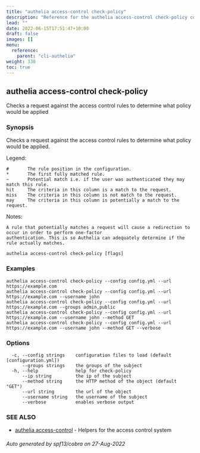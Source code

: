 ```yaml
---
title: "authelia access-control check-policy"
description: "Reference for the authelia access-control check-policy command."
lead: ""
date: 2022-06-15T17:51:47+10:00
draft: false
images: []
menu:
  reference:
    parent: "cli-authelia"
weight: 330
toc: true
---
```


## authelia access-control check-policy

Checks a request against the access control rules to determine what policy would be applied

### Synopsis


Checks a request against the access control rules to determine what policy would be applied.

Legend:

	#		The rule position in the configuration.
	*		The first fully matched rule.
	~		Potential match i.e. if the user was authenticated they may match this rule.
	hit     The criteria in this column is a match to the request.
	miss    The criteria in this column is not match to the request.
	may     The criteria in this column is potentially a match to the request.

Notes:

	A rule that potentially matches a request will cause a redirection to occur in order to perform one-factor
	authentication. This is so Authelia can adequately determine if the rule actually matches.


```
authelia access-control check-policy [flags]
```

### Examples

```
authelia access-control check-policy --config config.yml --url https://example.com
authelia access-control check-policy --config config.yml --url https://example.com --username john
authelia access-control check-policy --config config.yml --url https://example.com --groups admin,public
authelia access-control check-policy --config config.yml --url https://example.com --username john --method GET
authelia access-control check-policy --config config.yml --url https://example.com --username john --method GET --verbose
```

### Options

```
  -c, --config strings    configuration files to load (default [configuration.yml])
      --groups strings    the groups of the subject
  -h, --help              help for check-policy
      --ip string         the ip of the subject
      --method string     the HTTP method of the object (default "GET")
      --url string        the url of the object
      --username string   the username of the subject
      --verbose           enables verbose output
```

### SEE ALSO

* [authelia access-control](authelia_access-control.md)	 - Helpers for the access control system

###### Auto generated by spf13/cobra on 27-Aug-2022
